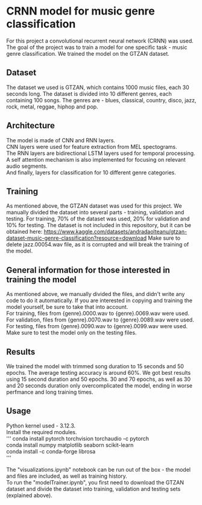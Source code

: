 # CRNN model for music genre classification
For this project a convolutional recurrent neural network (CRNN) was used. The goal of the project was to train a model for one specific task - music genre classification.
We trained the model on the GTZAN dataset.

## Dataset 
The dataset we used is GTZAN, which contains 1000 music files, each 30 seconds long. The dataset is divided into 10 different genres, each containing 100 songs. 
The genres are - blues, classical, country, disco, jazz, rock, metal, reggae, hiphop and pop.

## Architecture
The model is made of CNN and RNN layers.  
CNN layers were used for feature extraction from MEL spectograms.  
The RNN layers are bidirectional LSTM layers used for temporal processing.  
A self attention mechanism is also implemented for focusing on relevant audio segments.  
And finally, layers for classification for 10 different genre categories.

## Training
As mentioned above, the GTZAN dataset was used for this project.
We manually divided the dataset into several parts - training, validation and testing.
For training, 70% of the dataset was used, 20% for validation and 10% for testing.
The dataset is not included in this repository, but it can be obtained here: https://www.kaggle.com/datasets/andradaolteanu/gtzan-dataset-music-genre-classification?resource=download
Make sure to delete jazz.00054.wav file, as it is corrupted and will break the training of the model.

## General information for those interested in training the model
As mentioned above, we manually divided the files, and didn't write any code to do it automatically. If you are interested in copying and training the model yourself, be sure to take that into account.  
For training, files from {genre}.0000.wav to {genre}.0069.wav were used.  
For validation, files from {genre}.0070.wav to {genre}.0089.wav were used.  
For testing, files from {genre}.0090.wav to {genre}.0099.wav were used.  
Make sure to test the model only on the testing files.

## Results
We trained the model with trimmed song duration to 15 seconds and 50 epochs. The average testing accuracy is around 60%. We got best results using 15 second duration and 50 epochs. 30 and 70 epochs, as well as 30 and 20 seconds duration only overcomplicated the model, ending in worse perfmance and long training times.


## Usage
Python kernel used - 3.12.3.  
Install the required modules.  
'''
conda install pytorch torchvision torchaudio -c pytorch  
conda install numpy matplotlib seaborn scikit-learn  
conda install -c conda-forge librosa  
'''  
  
The "visualizations.ipynb" notebook can be run out of the box - the model and files are included, as well as training history.  
To run the "modelTrainer.ipynb", you first need to download the GTZAN dataset and divide the dataset into training, validation and testing sets (explained above).
